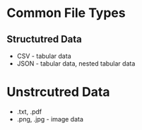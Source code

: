 # Common File Types

## Structutred Data
- CSV - tabular data 
- JSON - tabular data, nested tabular data


# Unstrcutred Data
- .txt, .pdf 
- .png, .jpg - image data
